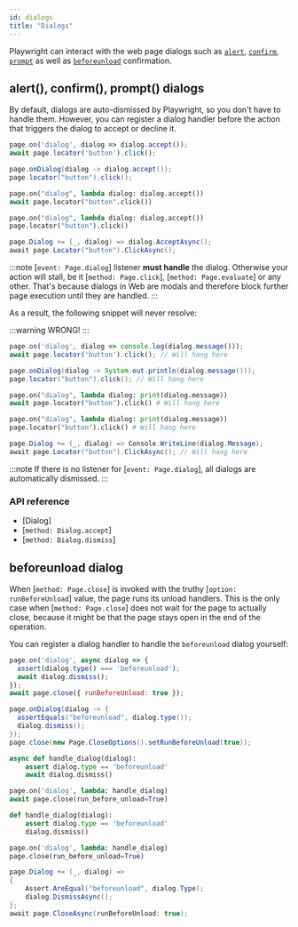 ```yaml
---
id: dialogs
title: "Dialogs"
---
```


Playwright can interact with the web page dialogs such as [`alert`](https://developer.mozilla.org/en-US/docs/Web/API/Window/alert), [`confirm`](https://developer.mozilla.org/en-US/docs/Web/API/Window/confirm), [`prompt`](https://developer.mozilla.org/en-US/docs/Web/API/Window/prompt) as well as [`beforeunload`](https://developer.mozilla.org/en-US/docs/Web/API/Window/beforeunload_event) confirmation.

## alert(), confirm(), prompt() dialogs

By default, dialogs are auto-dismissed by Playwright, so you don't have to handle them. However, you can register a dialog handler before the action that triggers the dialog to accept or decline it.

```js
page.on('dialog', dialog => dialog.accept());
await page.locator('button').click();
```

```java
page.onDialog(dialog -> dialog.accept());
page.locator("button").click();
```

```python async
page.on("dialog", lambda dialog: dialog.accept())
await page.locator("button".click())
```

```python sync
page.on("dialog", lambda dialog: dialog.accept())
page.locator("button").click()
```

```csharp
page.Dialog += (_, dialog) => dialog.AcceptAsync();
await page.Locator("button").ClickAsync();
```

:::note
[`event: Page.dialog`] listener **must handle** the dialog. Otherwise your action will stall, be it [`method: Page.click`], [`method: Page.evaluate`] or any other. That's because dialogs in Web are modals and therefore block further page execution until they are handled.
:::

As a result, the following snippet will never resolve:

:::warning
WRONG!
:::

```js
page.on('dialog', dialog => console.log(dialog.message()));
await page.locator('button').click(); // Will hang here
```

```java
page.onDialog(dialog -> System.out.println(dialog.message()));
page.locator("button").click(); // Will hang here
```

```python async
page.on("dialog", lambda dialog: print(dialog.message))
await page.locator("button").click() # Will hang here
```

```python sync
page.on("dialog", lambda dialog: print(dialog.message))
page.locator("button").click() # Will hang here
```

```csharp
page.Dialog += (_, dialog) => Console.WriteLine(dialog.Message);
await page.Locator("button").ClickAsync(); // Will hang here
```

:::note
If there is no listener for [`event: Page.dialog`], all dialogs are automatically dismissed.
:::

### API reference

- [Dialog]
- [`method: Dialog.accept`]
- [`method: Dialog.dismiss`]

## beforeunload dialog

When [`method: Page.close`] is invoked with the truthy [`option: runBeforeUnload`] value, the page runs its unload handlers. This is the only case when [`method: Page.close`] does not wait for the page to actually close, because it might be that the page stays open in the end of the operation.

You can register a dialog handler to handle the `beforeunload` dialog yourself:

```js
page.on('dialog', async dialog => {
  assert(dialog.type() === 'beforeunload');
  await dialog.dismiss();
});
await page.close({ runBeforeUnload: true });
```

```java
page.onDialog(dialog -> {
  assertEquals("beforeunload", dialog.type());
  dialog.dismiss();
});
page.close(new Page.CloseOptions().setRunBeforeUnload(true));
```

```python async
async def handle_dialog(dialog):
    assert dialog.type == 'beforeunload'
    await dialog.dismiss()

page.on('dialog', lambda: handle_dialog)
await page.close(run_before_unload=True)
```

```python sync
def handle_dialog(dialog):
    assert dialog.type == 'beforeunload'
    dialog.dismiss()

page.on('dialog', lambda: handle_dialog)
page.close(run_before_unload=True)
```

```csharp
page.Dialog += (_, dialog) =>
{
    Assert.AreEqual("beforeunload", dialog.Type);
    dialog.DismissAsync();
};
await page.CloseAsync(runBeforeUnload: true);
```
